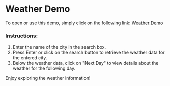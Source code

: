 # Weather Demo

To open or use this demo, simply click on the following link: [Weather Demo](https://weather-app-anmol-srivastava.netlify.app/)

### Instructions:
1. Enter the name of the city in the search box.
2. Press Enter or click on the search button to retrieve the weather data for the entered city.
3. Below the weather data, click on "Next Day" to view details about the weather for the following day.

Enjoy exploring the weather information!
